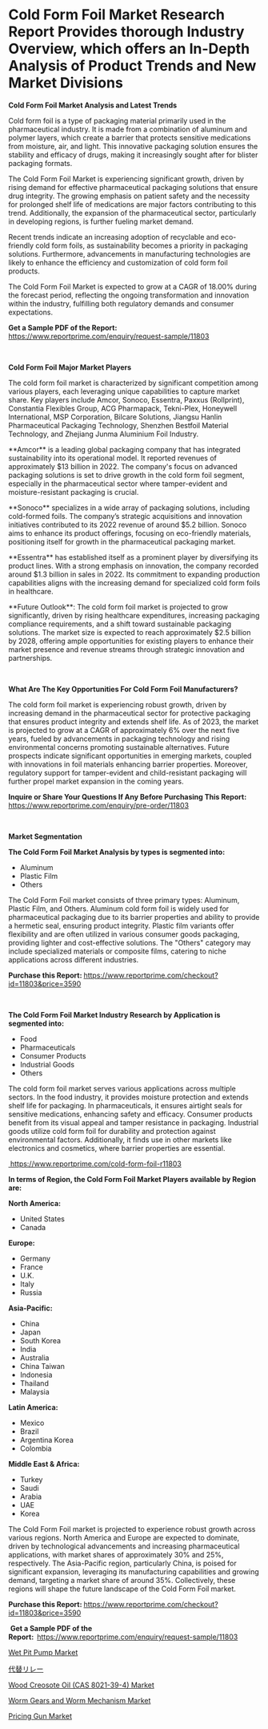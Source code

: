 <p><h1>Cold Form Foil Market Research Report Provides thorough Industry Overview, which offers an In-Depth Analysis of Product Trends and New Market Divisions</h1></p><p><strong>Cold Form Foil Market Analysis and Latest Trends</strong></p>
<p><p>Cold form foil is a type of packaging material primarily used in the pharmaceutical industry. It is made from a combination of aluminum and polymer layers, which create a barrier that protects sensitive medications from moisture, air, and light. This innovative packaging solution ensures the stability and efficacy of drugs, making it increasingly sought after for blister packaging formats.</p><p>The Cold Form Foil Market is experiencing significant growth, driven by rising demand for effective pharmaceutical packaging solutions that ensure drug integrity. The growing emphasis on patient safety and the necessity for prolonged shelf life of medications are major factors contributing to this trend. Additionally, the expansion of the pharmaceutical sector, particularly in developing regions, is further fueling market demand.</p><p>Recent trends indicate an increasing adoption of recyclable and eco-friendly cold form foils, as sustainability becomes a priority in packaging solutions. Furthermore, advancements in manufacturing technologies are likely to enhance the efficiency and customization of cold form foil products.</p><p>The Cold Form Foil Market is expected to grow at a CAGR of 18.00% during the forecast period, reflecting the ongoing transformation and innovation within the industry, fulfilling both regulatory demands and consumer expectations.</p></p>
<p><strong>Get a Sample PDF of the Report:&nbsp;</strong> <a href="https://www.reportprime.com/enquiry/request-sample/11803">https://www.reportprime.com/enquiry/request-sample/11803</a></p>
<p>&nbsp;</p>
<p><strong>Cold Form Foil Major Market Players</strong></p>
<p><p>The cold form foil market is characterized by significant competition among various players, each leveraging unique capabilities to capture market share. Key players include Amcor, Sonoco, Essentra, Paxxus (Rollprint), Constantia Flexibles Group, ACG Pharmapack, Tekni-Plex, Honeywell International, MSP Corporation, Bilcare Solutions, Jiangsu Hanlin Pharmaceutical Packaging Technology, Shenzhen Bestfoil Material Technology, and Zhejiang Junma Aluminium Foil Industry.</p><p>**Amcor** is a leading global packaging company that has integrated sustainability into its operational model. It reported revenues of approximately $13 billion in 2022. The company's focus on advanced packaging solutions is set to drive growth in the cold form foil segment, especially in the pharmaceutical sector where tamper-evident and moisture-resistant packaging is crucial.</p><p>**Sonoco** specializes in a wide array of packaging solutions, including cold-formed foils. The company’s strategic acquisitions and innovation initiatives contributed to its 2022 revenue of around $5.2 billion. Sonoco aims to enhance its product offerings, focusing on eco-friendly materials, positioning itself for growth in the pharmaceutical packaging market.</p><p>**Essentra** has established itself as a prominent player by diversifying its product lines. With a strong emphasis on innovation, the company recorded around $1.3 billion in sales in 2022. Its commitment to expanding production capabilities aligns with the increasing demand for specialized cold form foils in healthcare.</p><p>**Future Outlook**: The cold form foil market is projected to grow significantly, driven by rising healthcare expenditures, increasing packaging compliance requirements, and a shift toward sustainable packaging solutions. The market size is expected to reach approximately $2.5 billion by 2028, offering ample opportunities for existing players to enhance their market presence and revenue streams through strategic innovation and partnerships.</p></p>
<p>&nbsp;</p>
<p><strong>What Are The Key Opportunities For Cold Form Foil Manufacturers?</strong></p>
<p><p>The cold form foil market is experiencing robust growth, driven by increasing demand in the pharmaceutical sector for protective packaging that ensures product integrity and extends shelf life. As of 2023, the market is projected to grow at a CAGR of approximately 6% over the next five years, fueled by advancements in packaging technology and rising environmental concerns promoting sustainable alternatives. Future prospects indicate significant opportunities in emerging markets, coupled with innovations in foil materials enhancing barrier properties. Moreover, regulatory support for tamper-evident and child-resistant packaging will further propel market expansion in the coming years.</p></p>
<p><strong>Inquire or Share Your Questions If Any Before Purchasing This Report:</strong> <a href="https://www.reportprime.com/enquiry/pre-order/11803">https://www.reportprime.com/enquiry/pre-order/11803</a></p>
<p>&nbsp;</p>
<p><strong>Market Segmentation</strong></p>
<p><strong>The Cold Form Foil Market Analysis by types is segmented into:</strong></p>
<p><ul><li>Aluminum</li><li>Plastic Film</li><li>Others</li></ul></p>
<p><p>The Cold Form Foil market consists of three primary types: Aluminum, Plastic Film, and Others. Aluminum cold form foil is widely used for pharmaceutical packaging due to its barrier properties and ability to provide a hermetic seal, ensuring product integrity. Plastic film variants offer flexibility and are often utilized in various consumer goods packaging, providing lighter and cost-effective solutions. The "Others" category may include specialized materials or composite films, catering to niche applications across different industries.</p></p>
<p><strong>Purchase this Report:&nbsp;</strong><a href="https://www.reportprime.com/checkout?id=11803&price=3590">https://www.reportprime.com/checkout?id=11803&price=3590</a></p>
<p>&nbsp;</p>
<p><strong>The Cold Form Foil Market Industry Research by Application is segmented into:</strong></p>
<p><ul><li>Food</li><li>Pharmaceuticals</li><li>Consumer Products</li><li>Industrial Goods</li><li>Others</li></ul></p>
<p><p>The cold form foil market serves various applications across multiple sectors. In the food industry, it provides moisture protection and extends shelf life for packaging. In pharmaceuticals, it ensures airtight seals for sensitive medications, enhancing safety and efficacy. Consumer products benefit from its visual appeal and tamper resistance in packaging. Industrial goods utilize cold form foil for durability and protection against environmental factors. Additionally, it finds use in other markets like electronics and cosmetics, where barrier properties are essential.</p></p>
<p><a href="https://www.reportprime.com/cold-form-foil-r11803">&nbsp;https://www.reportprime.com/cold-form-foil-r11803</a></p>
<p><strong>In terms of Region, the Cold Form Foil Market Players available by Region are:</strong></p>
<p>
    <p> <strong> North America: </strong>
        <ul>
            <li>United States</li>
            <li>Canada</li>
        </ul>
        </p> 
    <p> <strong> Europe: </strong>
        <ul>
            <li>Germany</li>
            <li>France</li>
            <li>U.K.</li>
            <li>Italy</li>
            <li>Russia</li>
        </ul>
        </p> 
    <p> <strong> Asia-Pacific: </strong>
        <ul>
            <li>China</li>
            <li>Japan</li>
            <li>South Korea</li>
            <li>India</li>
            <li>Australia</li>
            <li>China Taiwan</li>
            <li>Indonesia</li>
            <li>Thailand</li>
            <li>Malaysia</li>
        </ul>
        </p> 
    <p> <strong> Latin America: </strong>
        <ul>
            <li>Mexico</li>
            <li>Brazil</li>
            <li>Argentina Korea</li>
            <li>Colombia</li>
        </ul>
        </p> 
    <p> <strong> Middle East & Africa: </strong>
        <ul>
            <li>Turkey</li>
            <li>Saudi</li>
            <li>Arabia</li>
            <li>UAE</li>
            <li>Korea</li>
        </ul>
    </p>
    </p>
<p><p>The Cold Form Foil market is projected to experience robust growth across various regions. North America and Europe are expected to dominate, driven by technological advancements and increasing pharmaceutical applications, with market shares of approximately 30% and 25%, respectively. The Asia-Pacific region, particularly China, is poised for significant expansion, leveraging its manufacturing capabilities and growing demand, targeting a market share of around 35%. Collectively, these regions will shape the future landscape of the Cold Form Foil market.</p></p>
<p><strong>Purchase this Report: </strong><a href="https://www.reportprime.com/checkout?id=11803&price=3590">https://www.reportprime.com/checkout?id=11803&price=3590</a></p>
<p>&nbsp;<strong>Get a Sample PDF of the Report:&nbsp;&nbsp;</strong><a href="https://www.reportprime.com/enquiry/request-sample/11803">https://www.reportprime.com/enquiry/request-sample/11803</a></p>
<p><strong></strong></p>
<p><p><a href="https://medium.com/@noelkunzei1/wet-pit-pump-market-a-global-and-regional-analysis-focus-on-region-country-level-analysis-and-a3505041c7b3">Wet Pit Pump Market</a></p><p><a href="https://medium.com/@narcisoferry/%E3%82%B0%E3%83%AD%E3%83%BC%E3%83%90%E3%83%AB%E3%82%AA%E3%83%AB%E3%82%BF%E3%83%8D%E3%83%BC%E3%83%88%E3%83%AA%E3%83%AC%E3%83%BC%E3%83%9E%E3%83%BC%E3%82%B1%E3%83%83%E3%83%88-%E8%A3%BD%E5%93%81%E3%82%BF%E3%82%A4%E3%83%97-%E3%83%91%E3%83%8D%E3%83%AB%E3%83%9E%E3%82%A6%E3%83%B3%E3%83%88-%E3%83%97%E3%83%A9%E3%82%B0%E3%82%A4%E3%83%B3%E3%83%9E%E3%82%A6%E3%83%B3%E3%83%88-%E3%82%A8%E3%83%B3%E3%83%89%E3%83%A6%E3%83%BC%E3%82%B6%E3%83%BC-%E5%9C%B0%E5%9F%9F%E3%82%92%E4%B8%AD%E5%BF%83%E3%81%AB%E5%88%86%E6%9E%90%E3%81%A8%E4%BA%88%E6%B8%AC-2024%E5%B9%B4%E3%81%8B%E3%82%892031%E5%B9%B4%E3%81%BE%E3%81%A7-c05b53c8d8d4">代替リレー</a></p><p><a href="https://issuu.com/reportprime-2/docs/wood-creosote-oil-cas-8021-39-4-mar_eec7afa52d019c">Wood Creosote Oil (CAS 8021-39-4) Market</a></p><p><a href="https://issuu.com/reportprime-2/docs/worm-gears-and-worm-mechanism-marke_0499df274488da">Worm Gears and Worm Mechanism Market</a></p><p><a href="https://medium.com/@noelkunzei1/global-pricing-gun-market-status-2024-2031-and-forecast-by-region-product-end-use-aba6891be0e5">Pricing Gun Market</a></p></p>